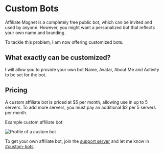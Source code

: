# Custom Bots

Affiliate Magnet is a completely free public bot, which can be invited and used
by anyone. However, you might want a personalized bot that reflects your own name
and branding.

To tackle this problem, I am now offering customized bots.

## What exactly can be customized?

I will allow you to provide your own bot Name, Avatar, About Me and Activity
to be set for the bot.

## Pricing

A custom affiliate bot is priced at $5 per month, allowing use in up to 5 servers.
To add more servers, you must pay an additional $2 per 5 servers per month.

Example custom affiliate bot:

![Profile of a custom bot](/img/ss/custom-profile.png)

To get your own affiliate bot, join the [support server](https://discord.gg/qJnrRvt7wW) and let me 
know in [#custom-bots](https://discord.com/channels/873232757508157470/928323361929580604) 